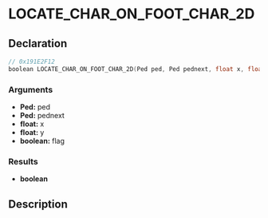 # LOCATE_CHAR_ON_FOOT_CHAR_2D

## Declaration
```cpp
// 0x191E2F12
boolean LOCATE_CHAR_ON_FOOT_CHAR_2D(Ped ped, Ped pednext, float x, float y, boolean flag);
```

### Arguments
- **Ped:** ped
- **Ped:** pednext
- **float:** x
- **float:** y
- **boolean:** flag

### Results
- **boolean**

## Description
